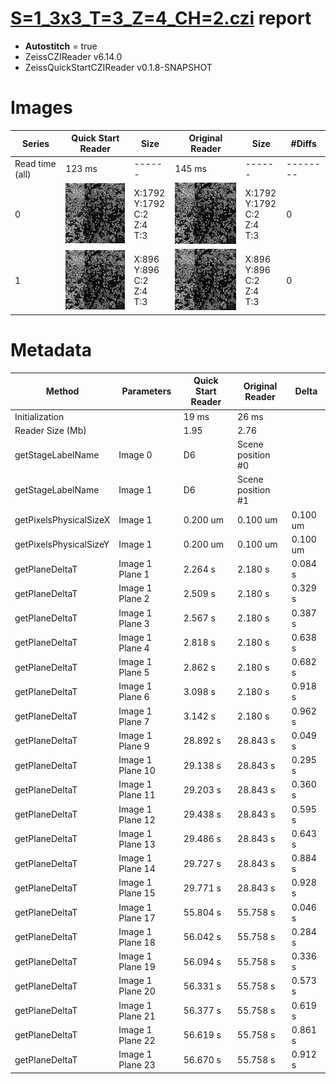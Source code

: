 # [S=1_3x3_T=3_Z=4_CH=2.czi](https://zenodo.org/record/7015307/files/S%3D1_3x3_T%3D3_Z%3D4_CH%3D2.czi) report
 - **Autostitch** = true
 - ZeissCZIReader v6.14.0
 - ZeissQuickStartCZIReader v0.1.8-SNAPSHOT

# Images 

| Series            | Quick Start Reader | Size | Original Reader | Size | #Diffs |
|-------------------|--------------------|------|-----------------|------|--------|
| Read time (all)   |123 ms|------|145 ms|------|--------|
|0|![S=1_3x3_T=3_Z=4_CH=2.quick_true.flat_true.stitch_true.series_0.jpg](S=1_3x3_T=3_Z=4_CH=2/S=1_3x3_T=3_Z=4_CH=2.quick_true.flat_true.stitch_true.series_0.jpg)|X:1792<br>Y:1792<br>C:2<br>Z:4<br>T:3|![S=1_3x3_T=3_Z=4_CH=2.quick_false.flat_true.stitch_true.series_0.jpg](S=1_3x3_T=3_Z=4_CH=2/S=1_3x3_T=3_Z=4_CH=2.quick_false.flat_true.stitch_true.series_0.jpg)|X:1792<br>Y:1792<br>C:2<br>Z:4<br>T:3|0|
|1|![S=1_3x3_T=3_Z=4_CH=2.quick_true.flat_true.stitch_true.series_1.jpg](S=1_3x3_T=3_Z=4_CH=2/S=1_3x3_T=3_Z=4_CH=2.quick_true.flat_true.stitch_true.series_1.jpg)|X:896<br>Y:896<br>C:2<br>Z:4<br>T:3|![S=1_3x3_T=3_Z=4_CH=2.quick_false.flat_true.stitch_true.series_1.jpg](S=1_3x3_T=3_Z=4_CH=2/S=1_3x3_T=3_Z=4_CH=2.quick_false.flat_true.stitch_true.series_1.jpg)|X:896<br>Y:896<br>C:2<br>Z:4<br>T:3|0|

# Metadata

|  Method            | Parameters       | Quick Start Reader | Original Reader | Delta  |
| -------------------|------------------|--------------------|-----------------|------- |
| Initialization     |                  |19 ms|26 ms|        |
| Reader Size (Mb)     |                  |1.95|2.76|        |
| getStageLabelName| Image 0 | D6| Scene position #0| |
| getStageLabelName| Image 1 | D6| Scene position #1| |
| getPixelsPhysicalSizeX| Image 1 | 0.200 um | 0.100 um | 0.100 um |
| getPixelsPhysicalSizeY| Image 1 | 0.200 um | 0.100 um | 0.100 um |
| getPlaneDeltaT| Image 1 Plane 1 |  2.264 s |  2.180 s | 0.084 s |
| getPlaneDeltaT| Image 1 Plane 2 |  2.509 s |  2.180 s | 0.329 s |
| getPlaneDeltaT| Image 1 Plane 3 |  2.567 s |  2.180 s | 0.387 s |
| getPlaneDeltaT| Image 1 Plane 4 |  2.818 s |  2.180 s | 0.638 s |
| getPlaneDeltaT| Image 1 Plane 5 |  2.862 s |  2.180 s | 0.682 s |
| getPlaneDeltaT| Image 1 Plane 6 |  3.098 s |  2.180 s | 0.918 s |
| getPlaneDeltaT| Image 1 Plane 7 |  3.142 s |  2.180 s | 0.962 s |
| getPlaneDeltaT| Image 1 Plane 9 |  28.892 s |  28.843 s | 0.049 s |
| getPlaneDeltaT| Image 1 Plane 10 |  29.138 s |  28.843 s | 0.295 s |
| getPlaneDeltaT| Image 1 Plane 11 |  29.203 s |  28.843 s | 0.360 s |
| getPlaneDeltaT| Image 1 Plane 12 |  29.438 s |  28.843 s | 0.595 s |
| getPlaneDeltaT| Image 1 Plane 13 |  29.486 s |  28.843 s | 0.643 s |
| getPlaneDeltaT| Image 1 Plane 14 |  29.727 s |  28.843 s | 0.884 s |
| getPlaneDeltaT| Image 1 Plane 15 |  29.771 s |  28.843 s | 0.928 s |
| getPlaneDeltaT| Image 1 Plane 17 |  55.804 s |  55.758 s | 0.046 s |
| getPlaneDeltaT| Image 1 Plane 18 |  56.042 s |  55.758 s | 0.284 s |
| getPlaneDeltaT| Image 1 Plane 19 |  56.094 s |  55.758 s | 0.336 s |
| getPlaneDeltaT| Image 1 Plane 20 |  56.331 s |  55.758 s | 0.573 s |
| getPlaneDeltaT| Image 1 Plane 21 |  56.377 s |  55.758 s | 0.619 s |
| getPlaneDeltaT| Image 1 Plane 22 |  56.619 s |  55.758 s | 0.861 s |
| getPlaneDeltaT| Image 1 Plane 23 |  56.670 s |  55.758 s | 0.912 s |
